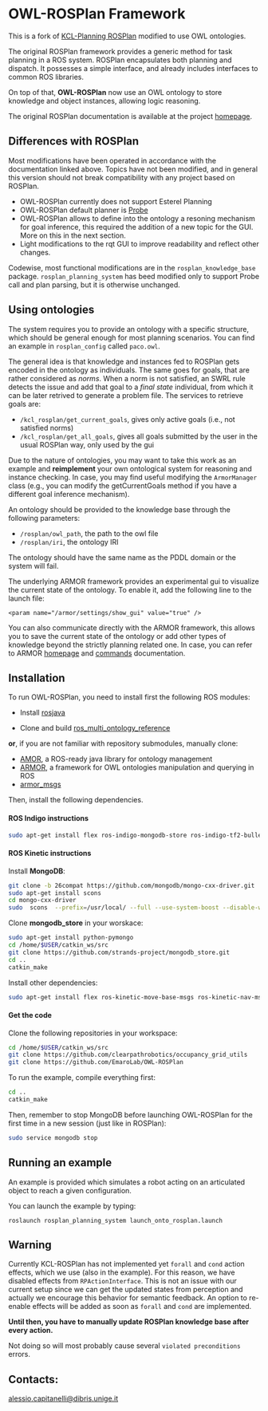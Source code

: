 OWL-ROSPlan Framework
=====================

This is a fork of [KCL-Planning ROSPlan](https://github.com/KCL-Planning/ROSPlan) modified to use OWL ontologies.

The original ROSPlan framework provides a generic method for task planning in a ROS system. ROSPlan encapsulates both planning and dispatch. It possesses a simple interface, and already includes interfaces to common ROS libraries.

On top of that, **OWL-ROSPlan** now use an OWL ontology to store knowledge and object instances, allowing logic reasoning.

The original ROSPlan documentation is available at the project
[homepage](http://kcl-planning.github.io/ROSPlan/).

## Differences with ROSPlan

Most modifications have been operated in accordance with the documentation linked above. Topics have not been modified, and in general this version should not break compatibility with any project based on ROSPlan.

+ OWL-ROSPlan currently does not support Esterel Planning
+ OWL-ROSPlan default planner is [Probe](http://www.ai.upf.edu/software/probe-classical-planner)
+ OWL-ROSPlan allows to define into the ontology a resoning mechanism for goal inference, this required the addition of a new topic for the GUI. More on this in the next section.
+ Light modifications to the rqt GUI to improve readability and reflect other changes.

Codewise, most functional modifications are in the ```rosplan_knowledge_base``` package. ```rosplan_planning_system``` has beed modified only to support Probe call and plan parsing, but it is otherwise unchanged. 

## Using ontologies

The system requires you to provide an ontology with a specific structure, which should be general enough for most planning scenarios. You can find an example in ```rosplan_config``` called ```paco.owl```.

 The general idea is that knowledge and instances fed to ROSPlan gets encoded in the ontology as individuals. The same goes for goals, that are rather considered as *norms*. When a norm is not satisfied, an SWRL rule detects the issue and add that goal to a *final state* individual, from which it can be later retrived to generate a problem file. The services to retrieve goals are:

+ ```/kcl_rosplan/get_current_goals```, gives only active goals (i.e., not satisfied norms)
+ ```/kcl_rosplan/get_all_goals```, gives all goals submitted by the user in the usual ROSPlan way, only used by the gui

Due to the nature of ontologies, you may want to take this work as an example and **reimplement** your own ontological system for reasoning and instance checking. In case, you may find useful modifying the ```ArmorManager``` class (e.g., you can modify the getCurrentGoals method if you have a different goal inference mechanism).

An ontology should be provided to the knowledge base through the following parameters:

+ ```/rosplan/owl_path```, the path to the owl file
+ ```/rosplan/iri```, the ontology IRI

The ontology should have the same name as the PDDL domain or the system will fail.

The underlying ARMOR framework provides an experimental gui to visualize the current state of the ontology. To enable it, add the following line to the launch file:

```<param name="/armor/settings/show_gui" value="true" />```

You can also communicate directly with the ARMOR framework, this allows you to save the current state of the ontology or add other types of knowledge beyond the strictly planning related one. In case, you can refer to ARMOR [homepage](https://github.com/EmaroLab/armor) and [commands](https://github.com/EmaroLab/armor/blob/master/commands.md) documentation.

## Installation

To run OWL-ROSPlan, you need to install first the following ROS modules:

+ Install [rosjava](http://wiki.ros.org/rosjava/Tutorials/indigo/Installation)

+ Clone and build [ros_multi_ontology_reference](https://github.com/EmaroLab/ros_multi_ontology_references) 

**or**, if you are not familiar with repository submodules, manually clone:

+ [AMOR](https://github.com/EmaroLab/multi_ontology_reference), a ROS-ready java library for ontology management
+ [ARMOR](https://github.com/EmaroLab/armor), a framework for OWL ontologies manipulation and querying in ROS
+ [armor_msgs](https://github.com/EmaroLab/armor_msgs)

Then, install the following dependencies.

#### ROS Indigo instructions

```sh
sudo apt-get install flex ros-indigo-mongodb-store ros-indigo-tf2-bullet freeglut3-dev
```

#### ROS Kinetic instructions

Install **MongoDB**:

```sh
git clone -b 26compat https://github.com/mongodb/mongo-cxx-driver.git
sudo apt-get install scons
cd mongo-cxx-driver
sudo  scons  --prefix=/usr/local/ --full --use-system-boost --disable-warnings-as-errors
```

Clone **mongodb_store** in your worskace:

```sh
sudo apt-get install python-pymongo
cd /home/$USER/catkin_ws/src
git clone https://github.com/strands-project/mongodb_store.git
cd ..
catkin_make
```

Install other dependencies:

```sh
sudo apt-get install flex ros-kinetic-move-base-msgs ros-kinetic-nav-msgs ros-kinetic-tf2-bullet freeglut3-dev
``` 

#### Get the code

Clone the following repositories in your workspace:

```sh
cd /home/$USER/catkin_ws/src
git clone https://github.com/clearpathrobotics/occupancy_grid_utils
git clone https://github.com/EmaroLab/OWL-ROSPlan
```

To run the example, compile everything first:

```sh
cd ..
catkin_make
```

Then, remember to stop MongoDB before launching OWL-ROSPlan for the first time in a new session (just like in ROSPlan):

```sh
sudo service mongodb stop
```

## Running an example

An example is provided which simulates a robot acting on an articulated object to reach a given configuration. 

You can launch the example by typing:

 ```roslaunch rosplan_planning_system launch_onto_rosplan.launch```

## Warning

Currently KCL-ROSPlan has not implemented yet `forall` and `cond` action effects, which we use (also in the example).
For this reason, we have disabled effects from `RPActionInterface`.
This is not an issue with our current setup since we can get the updated states from perception and actually we encourage this behavior for semantic feedback.
An option to re-enable effects will be added as soon as `forall` and `cond` are implemented.

**Until then, you have to manually update ROSPlan knowledge base after every action.**

Not doing so will most probably cause several `violated preconditions` errors.

## Contacts:

[alessio.capitanelli@dibris.unige.it](mailto:alessio.capitanelli@dibris.unige.it)

